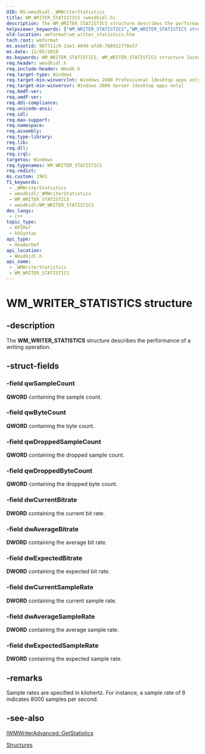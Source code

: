 ```yaml
---
UID: NS:wmsdkidl._WMWriterStatistics
title: WM_WRITER_STATISTICS (wmsdkidl.h)
description: The WM_WRITER_STATISTICS structure describes the performance of a writing operation.
helpviewer_keywords: ["WM_WRITER_STATISTICS","WM_WRITER_STATISTICS structure [windows Media Format]","wmformat.wm_writer_statistics","wmsdkidl/WM_WRITER_STATISTICS"]
old-location: wmformat\wm_writer_statistics.htm
tech.root: wmformat
ms.assetid: 907711c9-2ae1-4049-afd8-768912778e37
ms.date: 12/05/2018
ms.keywords: WM_WRITER_STATISTICS, WM_WRITER_STATISTICS structure [windows Media Format], wmformat.wm_writer_statistics, wmsdkidl/WM_WRITER_STATISTICS
req.header: wmsdkidl.h
req.include-header: Wmsdk.h
req.target-type: Windows
req.target-min-winverclnt: Windows 2000 Professional [desktop apps only],Windows Media Format 7 SDK, or later versions of the SDK
req.target-min-winversvr: Windows 2000 Server [desktop apps only]
req.kmdf-ver: 
req.umdf-ver: 
req.ddi-compliance: 
req.unicode-ansi: 
req.idl: 
req.max-support: 
req.namespace: 
req.assembly: 
req.type-library: 
req.lib: 
req.dll: 
req.irql: 
targetos: Windows
req.typenames: WM_WRITER_STATISTICS
req.redist: 
ms.custom: 19H1
f1_keywords:
 - _WMWriterStatistics
 - wmsdkidl/_WMWriterStatistics
 - WM_WRITER_STATISTICS
 - wmsdkidl/WM_WRITER_STATISTICS
dev_langs:
 - c++
topic_type:
 - APIRef
 - kbSyntax
api_type:
 - HeaderDef
api_location:
 - Wmsdkidl.h
api_name:
 - _WMWriterStatistics
 - WM_WRITER_STATISTICS
---
```


# WM_WRITER_STATISTICS structure


## -description

The <b>WM_WRITER_STATISTICS</b> structure describes the performance of a writing operation.

## -struct-fields

### -field qwSampleCount

<b>QWORD</b> containing the sample count.

### -field qwByteCount

<b>QWORD</b> containing the byte count.

### -field qwDroppedSampleCount

<b>QWORD</b> containing the dropped sample count.

### -field qwDroppedByteCount

<b>QWORD</b> containing the dropped byte count.

### -field dwCurrentBitrate

<b>DWORD</b> containing the current bit rate.

### -field dwAverageBitrate

<b>DWORD</b> containing the average bit rate.

### -field dwExpectedBitrate

<b>DWORD</b> containing the expected bit rate.

### -field dwCurrentSampleRate

<b>DWORD</b> containing the current sample rate.

### -field dwAverageSampleRate

<b>DWORD</b> containing the average sample rate.

### -field dwExpectedSampleRate

<b>DWORD</b> containing the expected sample rate.

## -remarks

Sample rates are specified in kilohertz. For instance, a sample rate of 8 indicates 8000 samples per second.

## -see-also

<a href="/windows/desktop/api/wmsdkidl/nf-wmsdkidl-iwmwriteradvanced-getstatistics">IWMWriterAdvanced::GetStatistics</a>



<a href="/windows/desktop/wmformat/structures">Structures</a>

